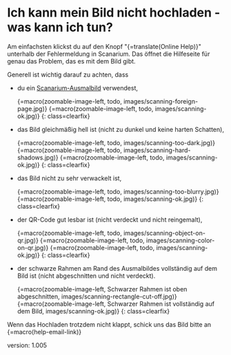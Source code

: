 # Ich kann mein Bild nicht hochladen - was kann ich tun?

Am einfachsten klickst du auf den Knopf "{=translate(Online Help)}" unterhalb der Fehlermeldung in Scanarium.
Das öffnet die Hilfeseite für genau das Problem, das es mit dem Bild gibt.

Generell ist wichtig darauf zu achten, dass

* du ein [Scanarium-Ausmalbild](#scanarium-coloring-pages) verwendest,

    {=macro(zoomable-image-left, todo, images/scanning-foreign-page.jpg)}
    {=macro(zoomable-image-left, todo, images/scanning-ok.jpg)}
{: class=clearfix}

* das Bild gleichmäßig hell ist (nicht zu dunkel und keine harten Schatten),

    {=macro(zoomable-image-left, todo, images/scanning-too-dark.jpg)}
    {=macro(zoomable-image-left, todo, images/scanning-hard-shadows.jpg)}
    {=macro(zoomable-image-left, todo, images/scanning-ok.jpg)}
{: class=clearfix}

* das Bild nicht zu sehr verwackelt ist,

    {=macro(zoomable-image-left, todo, images/scanning-too-blurry.jpg)}
    {=macro(zoomable-image-left, todo, images/scanning-ok.jpg)}
{: class=clearfix}

* der QR-Code gut lesbar ist (nicht verdeckt und nicht reingemalt),

    {=macro(zoomable-image-left, todo, images/scanning-object-on-qr.jpg)}
    {=macro(zoomable-image-left, todo, images/scanning-color-on-qr.jpg)}
    {=macro(zoomable-image-left, todo, images/scanning-ok.jpg)}
{: class=clearfix}

* der schwarze Rahmen am Rand des Ausmalbildes vollständig auf dem Bild ist (nicht abgeschnitten und nicht verdeckt).

    {=macro(zoomable-image-left, Schwarzer Rahmen ist oben abgeschnitten, images/scanning-rectangle-cut-off.jpg)}
    {=macro(zoomable-image-left, Schwarzer Rahmen ist vollständig auf dem Bild, images/scanning-ok.jpg)}
{: class=clearfix}

Wenn das Hochladen trotzdem nicht klappt, schick uns das Bild bitte an {=macro(help-email-link)}


version: 1.005